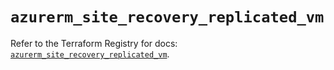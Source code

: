 # `azurerm_site_recovery_replicated_vm`

Refer to the Terraform Registry for docs: [`azurerm_site_recovery_replicated_vm`](https://registry.terraform.io/providers/hashicorp/azurerm/3.111.0/docs/resources/site_recovery_replicated_vm).
